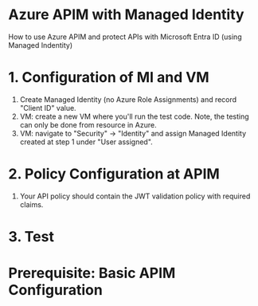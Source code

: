# Azure APIM with Managed Identity
How to use Azure APIM and protect APIs with Microsoft Entra ID (using Managed Indentity)

# 1. Configuration of MI and VM
1. Create Managed Identity (no Azure Role Assignments) and record "Client ID" value.
2. VM: create a new VM where you'll run the test code. Note, the testing can only be done from resource in Azure.
3. VM: navigate to "Security" -> "Identity" and assign Managed Identity created at step 1 under "User assigned".

# 2. Policy Configuration at APIM
1. Your API policy should contain the JWT validation policy with required claims.

# 3. Test

# Prerequisite: Basic APIM Configuration
